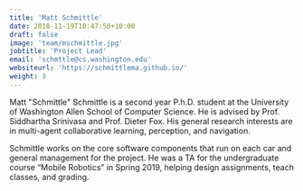 ```yaml
---
title: 'Matt Schmittle'
date: 2018-11-19T10:47:58+10:00
draft: false
image: 'team/mschmittle.jpg'
jobtitle: 'Project Lead'
email: 'schmttle@cs.washington.edu'
websiteurl: 'https://schmittlema.github.io/'
weight: 3
---
```


Matt "Schmittle" Schmittle is a second year P.h.D. student at the University of Washington Allen School of Computer Science. He is advised by Prof. Siddhartha Srinivasa and Prof. Dieter Fox. His general research interests are in multi-agent collaborative learning, perception, and navigation.

Schmittle works on the core software components that run on each car and general management for the project. He was a TA for the undergraduate course “Mobile Robotics” in Spring 2019, helping design assignments, teach classes, and grading.
